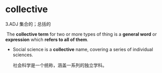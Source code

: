 # collective

3.ADJ 集合的；总括的

​	The **collective term** for two or more types of thing is a **general word** or **expression** which **refers to all of them**.

- Social science is a **collective** name, covering a series of individual sciences.

  社会科学是一个统称，涵盖一系列的独立学科。